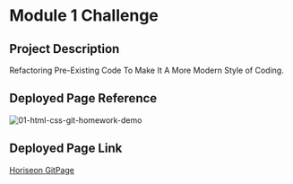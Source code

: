 # Module 1 Challenge
## Project Description
Refactoring Pre-Existing Code To Make It A More Modern Style of Coding.

## Deployed Page Reference

![01-html-css-git-homework-demo](https://user-images.githubusercontent.com/120337692/207794680-3c47448c-61b0-422b-b194-13352f92031a.png)

## Deployed Page Link

[Horiseon GitPage](https://marco-leiva.github.io/01-HTML-Git-CSS-Challenge/)
